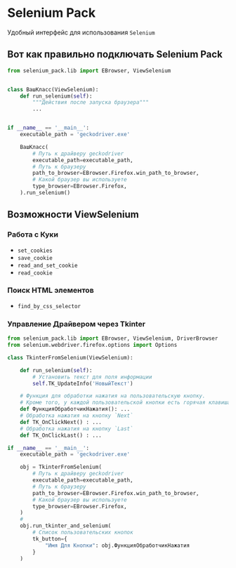 # Selenium Pack

Удобный интерфейс для использования `Selenium`

## Вот как правильно подключать Selenium Pack

```python
from selenium_pack.lib import EBrowser, ViewSelenium


class ВашКласс(ViewSelenium):
    def run_selenium(self):
        """Действия после запуска браузера"""
        ...


if __name__ == '__main__':
    executable_path = 'geckodriver.exe'

    ВашКласс(
        # Путь к драйверу geckodriver
        executable_path=executable_path,
        # Путь к браузеру
        path_to_browser=EBrowser.Firefox.win_path_to_browser,
        # Какой браузер вы используете
        type_browser=EBrowser.Firefox,
    ).run_selenium()
```

## Возможности ViewSelenium

### Работа с Куки

- `set_cookies`
- `save_cookie`
- `read_and_set_cookie`
- `read_cookie`

### Поиск HTML элементов

- `find_by_css_selector`

### Управление Драйвером через Tkinter

```python
from selenium_pack.lib import EBrowser, ViewSelenium, DriverBrowser
from selenium.webdriver.firefox.options import Options

class TkinterFromSelenium(ViewSelenium):

    def run_selenium(self):
        # Установить текст для поля информации
        self.TK_UpdateInfo('НовыйТекст')

    # Функция для обработки нажатия на пользовательскую кнопку.
    # Кроме того, у каждой пользовательской кнопки есть горячая клавиша. Порядковый номер = Цифра на клавиатуре
    def ФункцияОбработчикНажатия(): ...
    # Обработка нажатия на кнопку `Next`
    def TK_OnClickNext() : ...
    # Обработка нажатия на кнопку `Last`
    def TK_OnClickLast() : ...

if __name__ == '__main__':
    executable_path = 'geckodriver.exe'

    obj = TkinterFromSelenium(
        # Путь к драйверу geckodriver
        executable_path=executable_path,
        # Путь к браузеру
        path_to_browser=EBrowser.Firefox.win_path_to_browser,
        # Какой браузер вы используете
        type_browser=EBrowser.Firefox,
    )
    #
    obj.run_tkinter_and_selenium(
        # Список пользовательских кнопок
        tk_button={
            "Имя Для Кнопки": obj.ФункцияОбработчикНажатия
        }
    )
```
